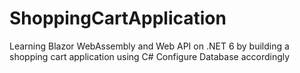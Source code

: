 # ShoppingCartApplication
Learning Blazor WebAssembly and Web API on .NET 6 by building a shopping cart application using C#
Configure Database accordingly
